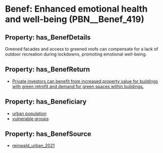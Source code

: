 # Benef: __Enhanced emotional health and well-being__ (PBN__Benef_419)

## Property: has_BenefDetails

Greened facades and access to greened roofs can compensate for a lack of outdoor recreation during lockdowns, promoting emotional well-being.

## Property: has_BenefReturn

* [Private investors can benefit from increased property value for buildings with green retrofit and demand for green spaces within buildings.](../BenefReturn/PBN__BenefReturn_449)

## Property: has_Beneficiary

* [urban population](../Stakeholder/PBN__Stakeholder_198)
* [vulnerable groups](../Stakeholder/PBN__Stakeholder_115)

## Property: has_BenefSource

* [reinwald_urban_2021](../Article/PBN__Article_83)

